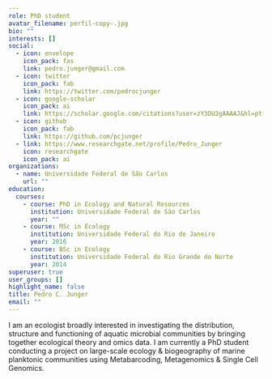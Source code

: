 ```yaml
---
role: PhD student
avatar_filename: perfil-copy-.jpg
bio: ""
interests: []
social:
  - icon: envelope
    icon_pack: fas
    link: pedro.junger@gmail.com
  - icon: twitter
    icon_pack: fab
    link: https://twitter.com/pedrocjunger
  - icon: google-scholar
    icon_pack: ai
    link: https://scholar.google.com/citations?user=zY3DU2gAAAAJ&hl=pt-BR
  - icon: github
    icon_pack: fab
    link: https://github.com/pcjunger
  - link: https://www.researchgate.net/profile/Pedro_Junger
    icon: researchgate
    icon_pack: ai
organizations:
  - name: Universidade Federal de São Carlos
    url: ""
education:
  courses:
    - course: PhD in Ecology and Natural Resources
      institution: Universidade Federal de São Carlos
      year: ""
    - course: MSc in Ecology
      institution: Universidade Federal do Rio de Janeiro
      year: 2016
    - course: BSc in Ecology
      institution: Universidade Federal do Rio Grande do Norte
      year: 2014
superuser: true
user_groups: []
highlight_name: false
title: Pedro C. Junger
email: ""
---
```

I am an ecologist broadly interested in investigating the distribution, structure and functioning of aquatic microbial communities by bringing together ecological theory and omics data. I am currently a PhD student conducting a project on large-scale ecology & biogeography of marine planktonic communities using Metabarcoding, Metagenomics & Single Cell Genomics.